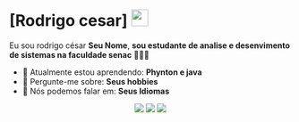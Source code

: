 # [Rodrigo cesar] <img src="https://github.com/TheDudeThatCode/TheDudeThatCode/blob/master/Assets/Mario_Hello_Big.gif" width="30px">

Eu sou rodrigo césar <strong>Seu Nome</strong>, <strong> sou estudante de analise e desenvimento de sistemas na faculdade senac</strong> 👨🏻‍💻 

- 🚀 Atualmente estou aprendendo: <strong>Phynton e java</strong> 
- 💬 Pergunte-me sobre: <strong>Seus hobbies</strong>
- 📣 Nós podemos falar em: <strong>Seus Idiomas</strong>

<div align="center">

  <a href="#" alt="Gmail">
    <img src="https://https://www.google.com/imgres?q=gif&imgurl=https%3A%2F%2Fwww.format.com%2Fwp-content%2Fuploads%2Ftest-3-1.gif&imgrefurl=https%3A%2F%2Fwww.format.com%2Fpt%2Fmagazine%2Fresources%2Fphotography%2Fmake-gif-in-photoshop&docid=ni2ekN9l2hcEzM&tbnid=kFS2YO8vyWABeM&vet=12ahUKEwjcycm0jZiPAxX2rZUCHV4APXUQM3oECGQQAA..i&w=849&h=566&hcb=2&ved=2ahUKEwjcycm0jZiPAxX2rZUCHV4APXUQM3oECGQQAA"/></a>

  <a href="#" alt="Linkedin">
    <img src="https://img.shields.io/badge/-Linkedin-0e76a8?style=flat-square&logo=Linkedin&logoColor=white&link=LINK-DO-SEU-LINKEDIN" /></a>

  <a href="#" alt="Instagram">
    <img src="https://img.shields.io/badge/-Instagram-DF0174?style=flat-square&labelColor=DF0174&logo=instagram&logoColor=white&link=LINK-DO-SEU-INSTAGRAM"/></a>

</div>
